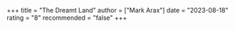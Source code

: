 +++
title = "The Dreamt Land"
author = ["Mark Arax"]
date = "2023-08-18"
rating = "8"
recommended = "false"
+++